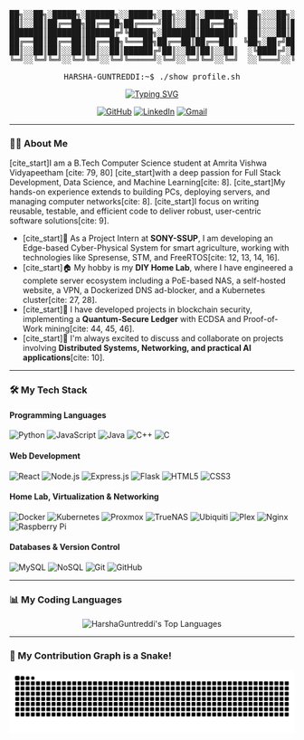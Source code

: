 <div align="center">
<pre>
██╗░░██╗░█████╗░██████╗░░█████╗░██╗░░██╗░█████╗░  ██╗░░░██╗░█████╗░██████╗░██████╗░██╗░░██╗░█████╗░███╗░██╗
██║░░██║██╔══██╗██╔══██╗██╔════╝██║░░██║██╔══██╗  ██║░░░██║██╔══██╗██╔══██╗██╔══██╗██║░░██║██╔══██╗████╗██║
███████║███████║██████╔╝╚█████╗░███████║███████║  ██║░░░██║███████║██████╔╝██║░░██║███████║███████║██╔████║
██╔══██║██╔══██║██╔══██╗╚═══██╗██╔══██║██╔══██║  ╚██╗░██╔╝██╔══██║██╔══██╗██║░░██║██╔══██║██╔══██║██║╚███║
██║░░██║██║░░██║██║░░██║██████╔╝██║░░██║██║░░██║  ░╚████╔╝░██║░░██║██║░░██║██╔══██╗██║░░██║██║░░██║██║░╚██║
╚═╝░░╚═╝╚═╝░░╚═╝╚═╝░░╚═╝╚═════╝░╚═╝░░╚═╝╚═╝░░╚═╝  ░░╚═══╝░░╚═╝░░╚═╝╚═╝░░╚═╝██████╔╝╚═╝░░╚═╝╚═╝░░╚═╝╚═╝░░╚═╝
</pre>
<pre>HARSHA-GUNTREDDI:~$ ./show_profile.sh</pre>
<a href="https://github.com/HarshaGuntreddi">
  <img src="https://readme-typing-svg.herokuapp.com?font=Fira+Code&size=22&pause=1000&color=39FF14&center=true&width=550&lines=Welcome+to+my+Profile...;I'm+a+Full+Stack+Developer...;...a+Data+Scientist+%26+ML+Engineer...;...and+a+Home+Lab+%26+Networking+Enthusiast." alt="Typing SVG" />
</a>
</div>

<p align="center">
  <a href="https://github.com/HarshaGuntreddi" target="_blank"><img src="https://img.shields.io/badge/GitHub-100000?style=for-the-badge&logo=github&logoColor=white" alt="GitHub"></a>
  <a href="https://www.linkedin.com/in/Harsha-Vardhan-Guntreddi/" target="_blank"><img src="https://img.shields.io/badge/LinkedIn-0077B5?style=for-the-badge&logo=linkedin&logoColor=white" alt="LinkedIn"></a>
  <a href="mailto:harshavguntreddi@gmail.com"><img src="https://img.shields.io/badge/Gmail-D14836?style=for-the-badge&logo=gmail&logoColor=white" alt="Gmail"></a>
</p>

---

### 👨‍💻 About Me

[cite_start]I am a B.Tech Computer Science student at Amrita Vishwa Vidyapeetham [cite: 79, 80] [cite_start]with a deep passion for Full Stack Development, Data Science, and Machine Learning[cite: 8]. [cite_start]My hands-on experience extends to building PCs, deploying servers, and managing computer networks[cite: 8]. [cite_start]I focus on writing reusable, testable, and efficient code to deliver robust, user-centric software solutions[cite: 9].

- [cite_start]🔭 As a Project Intern at **SONY-SSUP**, I am developing an Edge-based Cyber-Physical System for smart agriculture, working with technologies like Spresense, STM, and FreeRTOS[cite: 12, 13, 14, 16].
- [cite_start]🏠 My hobby is my **DIY Home Lab**, where I have engineered a complete server ecosystem including a PoE-based NAS, a self-hosted website, a VPN, a Dockerized DNS ad-blocker, and a Kubernetes cluster[cite: 27, 28].
- [cite_start]🔐 I have developed projects in blockchain security, implementing a **Quantum-Secure Ledger** with ECDSA and Proof-of-Work mining[cite: 44, 45, 46].
- [cite_start]💬 I'm always excited to discuss and collaborate on projects involving **Distributed Systems, Networking, and practical AI applications**[cite: 10].

---

### 🛠️ My Tech Stack

#### Programming Languages
<p>
  <img src="https://img.shields.io/badge/Python-3776AB?style=for-the-badge&logo=python&logoColor=white" alt="Python">
  <img src="https://img.shields.io/badge/JavaScript-F7DF1E?style=for-the-badge&logo=javascript&logoColor=black" alt="JavaScript">
  <img src="https://img.shields.io/badge/Java-ED8B00?style=for-the-badge&logo=java&logoColor=white" alt="Java">
  <img src="https://img.shields.io/badge/C%2B%2B-00599C?style=for-the-badge&logo=c%2B%2B&logoColor=white" alt="C++">
  <img src="https://img.shields.io/badge/C-A8B9CC?style=for-the-badge&logo=c&logoColor=white" alt="C">
</p>

#### Web Development
<p>
  <img src="https://img.shields.io/badge/React-20232A?style=for-the-badge&logo=react&logoColor=61DAFB" alt="React">
  <img src="https://img.shields.io/badge/Node.js-339933?style=for-the-badge&logo=nodedotjs&logoColor=white" alt="Node.js">
  <img src="https://img.shields.io/badge/Express.js-000000?style=for-the-badge&logo=express&logoColor=white" alt="Express.js">
  <img src="https://img.shields.io/badge/Flask-000000?style=for-the-badge&logo=flask&logoColor=white" alt="Flask">
  <img src="https://img.shields.io/badge/HTML5-E34F26?style=for-the-badge&logo=html5&logoColor=white" alt="HTML5">
  <img src="https://img.shields.io/badge/CSS3-1572B6?style=for-the-badge&logo=css3&logoColor=white" alt="CSS3">
</p>

#### Home Lab, Virtualization & Networking
<p>
  <img src="https://img.shields.io/badge/Docker-2496ED?style=for-the-badge&logo=docker&logoColor=white" alt="Docker">
  <img src="https://img.shields.io/badge/Kubernetes-326CE5?style=for-the-badge&logo=kubernetes&logoColor=white" alt="Kubernetes">
  <img src="https://img.shields.io/badge/Proxmox-E57000?style=for-the-badge&logo=proxmox&logoColor=white" alt="Proxmox">
  <img src="https://img.shields.io/badge/TrueNAS-0095D5?style=for-the-badge&logo=truenas&logoColor=white" alt="TrueNAS">
  <img src="https://img.shields.io/badge/Ubiquiti-0192F5?style=for-the-badge&logo=ubiquiti&logoColor=white" alt="Ubiquiti">
  <img src="https://img.shields.io/badge/Plex-E5A00D?style=for-the-badge&logo=plex&logoColor=white" alt="Plex">
  <img src="https://img.shields.io/badge/Nginx-009639?style=for-the-badge&logo=nginx&logoColor=white" alt="Nginx">
  <img src="https://img.shields.io/badge/Raspberry%20Pi-A22846?style=for-the-badge&logo=raspberrypi&logoColor=white" alt="Raspberry Pi">
</p>

#### Databases & Version Control
<p>
  <img src="https://img.shields.io/badge/MySQL-4479A1?style=for-the-badge&logo=mysql&logoColor=white" alt="MySQL">
  <img src="https://img.shields.io/badge/NoSQL-E04E39?style=for-the-badge&logo=mongodb&logoColor=white" alt="NoSQL">
  <img src="https://img.shields.io/badge/Git-F05032?style=for-the-badge&logo=git&logoColor=white" alt="Git">
  <img src="https://img.shields.io/badge/GitHub-100000?style=for-the-badge&logo=github&logoColor=white" alt="GitHub">
</p>

---

### 📊 My Coding Languages

<p align="center">
  <img align="center" src="https://github-readme-stats.vercel.app/api/top-langs?username=HarshaGuntreddi&theme=dark&hide_border=true&bg_color=0d1117&title_color=39FF14&text_color=39FF14" alt="HarshaGuntreddi's Top Languages" />
</p>

---

### 🐍 My Contribution Graph is a Snake!

<p align="center">
  <img src="https://github.com/HarshaGuntreddi/HarshaGuntreddi/blob/output/github-contribution-grid-snake.svg" alt="Snake Animation">
</p>
